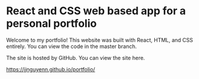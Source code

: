 # React and CSS web based app for a personal portfolio
Welcome to my portfolio! This website was built with React, HTML, and CSS entirely. You can view the code in the master branch. 

The site is hosted by GitHub. You can view the site here.

https://jjnguyenn.github.io/portfolio/
